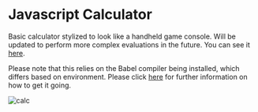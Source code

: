 # Javascript Calculator

Basic calculator stylized to look like a handheld game console.  Will be updated to perform more complex evaluations in the future.  You can see it [here](https://codepen.io/minobino/pen/wJgMKd).

Please note that this relies on the Babel compiler being installed, which differs based on environment.  Please click [here](https://babeljs.io/setup#installation) for further information on how to get it going.

![calc](https://raw.githubusercontent.com/minobino/FCC-Projects/master/Front%20End%20Libraries/Javascript%20Calculator/images/screenshot.PNG)
